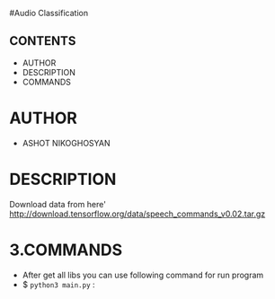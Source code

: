 #Audio Classification

## CONTENTS 
* AUTHOR
* DESCRIPTION
* COMMANDS
    
# AUTHOR 
* ASHOT NIKOGHOSYAN
   
# DESCRIPTION
Download data from here' http://download.tensorflow.org/data/speech_commands_v0.02.tar.gz


  
# 3.COMMANDS

  * After get all libs you can use following command for run program 
  * $ `python3 main.py` :
  
